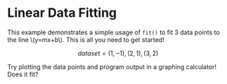 # Linear Data Fitting

This example demonstrates a simple usage of `fit()` to fit 3 data points to the line \\\(y=mx+b\\\). This is all you need to get started!

$$dataset=(1,-1), (2,1), (3,2)$$

Try plotting the data points and program output in a graphing calculator! Does it fit?
